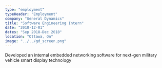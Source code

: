 ```yaml
---
type: "employment"
typeHeader: "Employment"
company: "General Dynamics"
title: "Software Engineering Intern"
date: "2018-12-01"
dates: "Sep 2018-Dec 2018"
location: "Ottawa, On"
image: "../../gd_screen.png"
---
```


Developed an internal embedded networking software for next-gen military vehicle smart display technology
